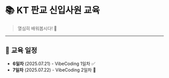# 📚 KT 판교 신입사원 교육

> 열심히 배워봅시다! 💪

---


## 📅 교육 일정

- **6일차** (2025.07.21) - VibeCoding 1일차 ✅
- **7일차** (2025.07.22) - VibeCoding 2일차 🚀

